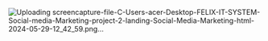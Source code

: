 ![Uploading screencapture-file-C-Users-acer-Desktop-FELIX-IT-SYSTEM-Social-media-Marketing-project-2-landing-Social-Media-Marketing-html-2024-05-29-12_42_59.png…]()
